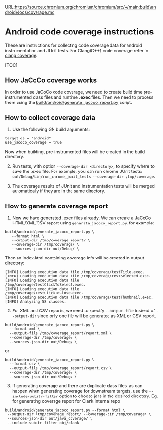 URL:https://source.chromium.org/chromium/chromium/src/+/main:build\android\docs\coverage.md
# Android code coverage instructions

These are instructions for collecting code coverage data for android
instrumentation and JUnit tests. For Clang(C++) code coverage refer to [clang coverage].

[TOC]

## How JaCoCo coverage works

In order to use JaCoCo code coverage, we need to create build time pre-instrumented
class files and runtime **.exec** files. Then we need to process them using the
[build/android/generate_jacoco_report.py](https://source.chromium.org/chromium/chromium/src/+/main:build/android/generate_jacoco_report.py) script.

## How to collect coverage data

1. Use the following GN build arguments:

  ```gn
  target_os = "android"
  use_jacoco_coverage = true
  ```

   Now when building, pre-instrumented files will be created in the build directory.

2. Run tests, with option `--coverage-dir <directory>`, to specify where to save
   the .exec file. For example, you can run chrome JUnit tests:
   `out/Debug/bin/run_chrome_junit_tests --coverage-dir /tmp/coverage`.

3. The coverage results of JUnit and instrumentation tests will be merged
   automatically if they are in the same directory.

## How to generate coverage report

1. Now we have generated .exec files already. We can create a JaCoCo HTML/XML/CSV
   report using `generate_jacoco_report.py`, for example:

  ```shell
  build/android/generate_jacoco_report.py \
     --format html \
     --output-dir /tmp/coverage_report/ \
     --coverage-dir /tmp/coverage/ \
     --sources-json-dir out/Debug/ \
  ```
   Then an index.html containing coverage info will be created in output directory:

  ```
  [INFO] Loading execution data file /tmp/coverage/testTitle.exec.
  [INFO] Loading execution data file /tmp/coverage/testSelected.exec.
  [INFO] Loading execution data file /tmp/coverage/testClickToSelect.exec.
  [INFO] Loading execution data file /tmp/coverage/testClickToClose.exec.
  [INFO] Loading execution data file /tmp/coverage/testThumbnail.exec.
  [INFO] Analyzing 58 classes.
  ```

2. For XML and CSV reports, we need to specify `--output-file` instead of `--output-dir` since
   only one file will be generated as XML or CSV report.
  ```shell
  build/android/generate_jacoco_report.py \
    --format xml \
    --output-file /tmp/coverage_report/report.xml \
    --coverage-dir /tmp/coverage/ \
    --sources-json-dir out/Debug/ \
  ```

   or

  ```shell
  build/android/generate_jacoco_report.py \
    --format csv \
    --output-file /tmp/coverage_report/report.csv \
    --coverage-dir /tmp/coverage/ \
    --sources-json-dir out/Debug/ \
  ```
3. If generating coverage and there are duplicate class files, as can happen
   when generating coverage for downstream targets, use the
   `--include-substr-filter` option to choose jars in the desired directory. Eg.
   for generating coverage report for Clank internal repo
  ```shell
  build/android/generate_jacoco_report.py --format html \
   --output-dir /tmp/coverage_report/ --coverage-dir /tmp/coverage/ \
   --sources-json-dir out/java_coverage/ \
   --include-substr-filter obj/clank
  ```

[clang coverage]: https://chromium.googlesource.com/chromium/src/+/HEAD/docs/testing/code_coverage.md